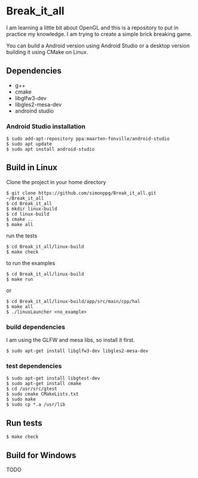 # Break_it_all
I am learning a little bit about OpenGL and this is a repository to put in practice my knowledge.
I am trying to create a simple brick breaking game.

You can build a Android version using Android Studio or a desktop version building it using CMake on Linux.

## Dependencies
- g++
- cmake
- libglfw3-dev
- libgles2-mesa-dev
- androind studio

### Android Studio installation
```
$ sudo add-apt-repository ppa:maarten-fonville/android-studio
$ sudo apt update
$ sudo apt install android-studio
```

## Build in Linux
Clone the project in your home directory
```console
$ git clone https://github.com/simonppg/Break_it_all.git ~/Break_it_all
$ cd Break_it_all
$ mkdir linux-build
$ cd linux-build
$ cmake ..
$ make all
```
run the tests
```console
$ cd Break_it_all/linux-build
$ make check
```

to run the examples
```console
$ cd Break_it_all/linux-build
$ make run
```

or

```console
$ cd Break_it_all/linux-build/app/src/main/cpp/hal
$ make all
$ ./linuxLauncher <no_example>
```

### build dependencies
I am using the GLFW and mesa libs, so install it first.
```console
$ sudo apt-get install libglfw3-dev libgles2-mesa-dev
```
### test dependencies
```console
$ sudo apt-get install libgtest-dev
$ sudo apt-get install cmake
$ cd /usr/src/gtest
$ sudo cmake CMakeLists.txt
$ sudo make
$ sudo cp *.a /usr/lib
```

## Run tests
```console
$ make check
```

## Build for Windows
TODO
